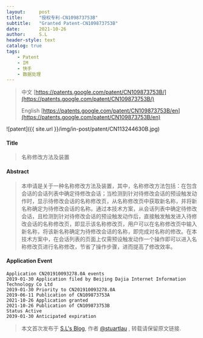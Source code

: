 ```yaml
---
layout:     post
title:      "授权专利-CN109873753B"
subtitle:   "Granted Patent-CN109873753B"
date:       2021-10-26
author:     S.L
header-style: text
catalog: true
tags:
    - Patent
    - IM
    - 快手
    - 数据处理
---
```

> 中文 [https://patents.google.com/patent/CN109873753B/](https://patents.google.com/patent/CN109873753B/)
>
> English [https://patents.google.com/patent/CN109873753B/en](https://patents.google.com/patent/CN109873753B/en)

![patent]({{ site.url }}/img/in-post/patent/CN113244630B.jpg)
#### Title
> 名称修改方法及装置












#### Abstract
> 本申请是关于一种名称修改方法及装置，其中，名称修改方法包括：在包含会话的会话列表中确定待修改会话；当检测到针对待修改会话的预设触发动作时，显示待修改会话的名称修改页，从名称修改页中获取新名称，并将新名称确定为待修改会话的名称。通过本技术方案，从会话列表中确定待修改会话，且检测到针对待修改会话的预设触发动作后，直接触发触发进入待修改会话的名称修改页，即显示该名称修改页，用户可以在名称修改页中输入新名称，将该新名称确定为待修改会话的名称，即完成对名称的修改。在本技术方案中，在会话列表的页面上仅需预设触发动作一个操作即可以进入名称修改页进行名称修改，节省了操作步骤，进而提高了修改效率。












#### Application Event
```
Application CN201910093278.0A events 
2019-01-30 Application filed by Beijing Dajia Internet Information Technology Co Ltd
2019-01-30 Priority to CN201910093278.0A
2019-06-11 Publication of CN109873753A
2021-10-26 Application granted
2021-10-26 Publication of CN109873753B
Status Active
2039-01-30 Anticipated expiration
```
> 本文首次发布于 [S.L's Blog](https://liushuo.me), 作者 [@stuartlau](http://github.com/stuartlau) ,
转载请保留原文链接.
